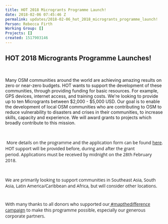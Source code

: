 ```yaml
---
title: HOT 2018 Microgrants Programme Launch!
date: 2018-02-06 07:45:46 Z
permalink: updates/2018-02-06_hot_2018_microgrants_programme_launch!
Person: Rebecca Firth
Working Group: []
Projects: []
created: 1517903146
---
```


<h2>HOT 2018 Microgrants Programme Launches!</h2><p>&nbsp;</p><p>Many OSM communities around the world are achieving amazing results on zero or near-zero budgets. HOT wants to support the development of these communities, through providing funding for basic resources. For example, GPS devices, internet access, and training costs. We're looking to provide up to ten Microgrants between $2,000 - $5,000 USD. Our goal is to enable the development of local OSM communities who are contributing to OSM to reduce vulnerability to disasters and crises in their communities, to increase skills, capacity and experience. We will award grants to projects which broadly contribute to this mission.</p><p>&nbsp;</p><p>&nbsp;<span style="font-family: 'Open Sans', Arial, sans-serif; font-size: 14px; font-style: normal; font-variant-ligatures: normal; font-variant-caps: normal; font-weight: 400;">More details on the programme and the application form can be found&nbsp;</span><a style="font-family: 'Open Sans', Arial, sans-serif; font-size: 14px; font-style: normal; font-variant-ligatures: normal; font-variant-caps: normal; font-weight: 400;" href="https://docs.google.com/document/d/1apIgfGFww8-DspWY0RmMXar3KoP8QUPjFjtIVuO93DU/edit#" target="_blank" data-saferedirecturl="https://www.google.com/url?hl=en&amp;q=https://docs.google.com/document/d/1s9ltOxx_0jkJdQW1uqv9oXoF8cV9ryK8TH87Vv4de4M/edit&amp;source=gmail&amp;ust=1486139037051000&amp;usg=AFQjCNFqTDt-xou07OE2quCiL2wfzXoGYw">here</a><span style="font-family: 'Open Sans', Arial, sans-serif; font-size: 14px; font-style: normal; font-variant-ligatures: normal; font-variant-caps: normal; font-weight: 400;">. HOT support will be provided before, during and after the grant period.</span><span style="font-family: 'Open Sans', Arial, sans-serif; font-size: 14px; font-style: normal; font-variant-ligatures: normal; font-variant-caps: normal; font-weight: 400;">&nbsp;</span><span style="font-family: 'Open Sans', Arial, sans-serif; font-size: 14px; font-style: normal; font-variant-ligatures: normal; font-variant-caps: normal; font-weight: 400;">Applications must be received by midnight on the 28th February 2018.&nbsp;</span></p><p style="font-style: normal; font-variant-ligatures: normal; font-variant-caps: normal; font-weight: 400; font-size: 14px; font-family: 'Open Sans', Arial, sans-serif; margin-top: 10px !important; margin-bottom: 10px !important;">&nbsp;</p><p style="font-style: normal; font-variant-ligatures: normal; font-variant-caps: normal; font-weight: 400; font-size: 14px; font-family: 'Open Sans', Arial, sans-serif; margin-top: 10px !important; margin-bottom: 10px !important;">We are primarily looking to support communities in Southeast Asia, South Asia, Latin America/Caribbean and Africa, but will consider other locations.</p><p style="font-style: normal; font-variant-ligatures: normal; font-variant-caps: normal; font-weight: 400; font-size: 14px; font-family: 'Open Sans', Arial, sans-serif; margin-top: 10px !important; margin-bottom: 10px !important;">&nbsp;</p><p style="font-style: normal; font-variant-ligatures: normal; font-variant-caps: normal; font-weight: 400; font-size: 14px; font-family: 'Open Sans', Arial, sans-serif; margin-top: 10px !important; margin-bottom: 10px !important;">With many thanks to all donors who supported our<a href="https://hotosm.org/donate" target="_blank">&nbsp;</a><a href="https://hotosm.org/donate" target="_blank">#mapthedifference campaign</a>&nbsp;to make this programme possible, especially our generous corporate partners.</p>

